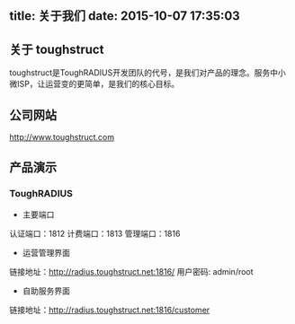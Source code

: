 title: 关于我们
date: 2015-10-07 17:35:03
---

## 关于 toughstruct

toughstruct是ToughRADIUS开发团队的代号，是我们对产品的理念。服务中小微ISP，让运营变的更简单，是我们的核心目标。

## 公司网站

http://www.toughstruct.com

## 产品演示

### ToughRADIUS

- 主要端口

认证端口：1812
计费端口：1813
管理端口：1816

- 运营管理界面

链接地址：http://radius.toughstruct.net:1816/ 
用户密码: admin/root

- 自助服务界面

链接地址：http://radius.toughstruct.net:1816/customer




